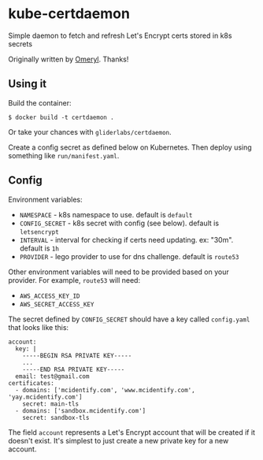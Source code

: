 # kube-certdaemon
Simple daemon to fetch and refresh Let's Encrypt certs stored in k8s secrets

Originally written by [Omeryl](https://github.com/Omeryl). Thanks!

## Using it

Build the container:
```
$ docker build -t certdaemon .
```
Or take your chances with `gliderlabs/certdaemon`.

Create a config secret as defined below on Kubernetes. Then deploy using
something like `run/manifest.yaml`.

## Config

Environment variables:
* `NAMESPACE` - k8s namespace to use. default is `default`
* `CONFIG_SECRET` - k8s secret with config (see below). default is `letsencrypt`
* `INTERVAL` - interval for checking if certs need updating. ex: "30m". default is `1h`
* `PROVIDER` - lego provider to use for dns challenge. default is `route53`

Other environment variables will need to be provided based on your provider.
For example, `route53` will need:

* `AWS_ACCESS_KEY_ID`
* `AWS_SECRET_ACCESS_KEY`

The secret defined by `CONFIG_SECRET` should have a key called `config.yaml`
that looks like this:

```
account:
  key: |
    -----BEGIN RSA PRIVATE KEY-----
    ...
    -----END RSA PRIVATE KEY-----
  email: test@gmail.com
certificates:
  - domains: ['mcidentify.com', 'www.mcidentify.com', 'yay.mcidentify.com']
    secret: main-tls
  - domains: ['sandbox.mcidentify.com']
    secret: sandbox-tls
```

The field `account` represents a Let's Encrypt account that will be created if
it doesn't exist. It's simplest to just create a new private key for a new account.
